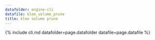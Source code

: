 ```yaml
---
datafolder: engine-cli
datafile: klee_volume_prune
title: klee volume prune
---
```

{% include cli.md datafolder=page.datafolder datafile=page.datafile %}
